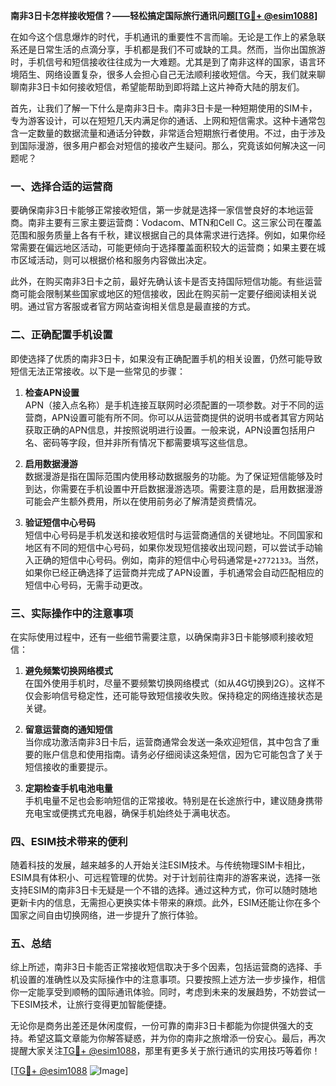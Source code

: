 **南非3日卡怎样接收短信？——轻松搞定国际旅行通讯问题[[TG💪+ @esim1088](https://t.me/s/esim1088)]**

在如今这个信息爆炸的时代，手机通讯的重要性不言而喻。无论是工作上的紧急联系还是日常生活的点滴分享，手机都是我们不可或缺的工具。然而，当你出国旅游时，手机信号和短信接收往往成为一大难题。尤其是到了南非这样的国家，语言环境陌生、网络设置复杂，很多人会担心自己无法顺利接收短信。今天，我们就来聊聊南非3日卡如何接收短信，希望能帮助到即将踏上这片神奇大陆的朋友们。

首先，让我们了解一下什么是南非3日卡。南非3日卡是一种短期使用的SIM卡，专为游客设计，可以在短短几天内满足你的通话、上网和短信需求。这种卡通常包含一定数量的数据流量和通话分钟数，非常适合短期旅行者使用。不过，由于涉及到国际漫游，很多用户都会对短信的接收产生疑问。那么，究竟该如何解决这一问题呢？

### **一、选择合适的运营商**
要确保南非3日卡能够正常接收短信，第一步就是选择一家信誉良好的本地运营商。南非主要有三家主要运营商：Vodacom、MTN和Cell C。这三家公司在覆盖范围和服务质量上各有千秋，建议根据自己的具体需求进行选择。例如，如果你经常需要在偏远地区活动，可能更倾向于选择覆盖面积较大的运营商；如果主要在城市区域活动，则可以根据价格和服务内容做出决定。

此外，在购买南非3日卡之前，最好先确认该卡是否支持国际短信功能。有些运营商可能会限制某些国家或地区的短信接收，因此在购买前一定要仔细阅读相关说明。通过官方客服或者官方网站查询相关信息是最直接的方式。

### **二、正确配置手机设置**
即使选择了优质的南非3日卡，如果没有正确配置手机的相关设置，仍然可能导致短信无法正常接收。以下是一些常见的步骤：

1. **检查APN设置**  
   APN（接入点名称）是手机连接互联网时必须配置的一项参数。对于不同的运营商，APN设置可能有所不同。你可以从运营商提供的说明书或者其官方网站获取正确的APN信息，并按照说明进行设置。一般来说，APN设置包括用户名、密码等字段，但并非所有情况下都需要填写这些信息。

2. **启用数据漫游**  
   数据漫游是指在国际范围内使用移动数据服务的功能。为了保证短信能够及时到达，你需要在手机设置中开启数据漫游选项。需要注意的是，启用数据漫游可能会产生额外费用，所以在使用前务必了解清楚资费情况。

3. **验证短信中心号码**  
   短信中心号码是手机发送和接收短信时与运营商通信的关键地址。不同国家和地区有不同的短信中心号码，如果你发现短信接收出现问题，可以尝试手动输入正确的短信中心号码。例如，南非的短信中心号码通常是`+2772133`。当然，如果你已经正确选择了运营商并完成了APN设置，手机通常会自动匹配相应的短信中心号码，无需手动更改。

### **三、实际操作中的注意事项**
在实际使用过程中，还有一些细节需要注意，以确保南非3日卡能够顺利接收短信：

1. **避免频繁切换网络模式**  
   在国外使用手机时，尽量不要频繁切换网络模式（如从4G切换到2G）。这样不仅会影响信号稳定性，还可能导致短信接收失败。保持稳定的网络连接状态是关键。

2. **留意运营商的通知短信**  
   当你成功激活南非3日卡后，运营商通常会发送一条欢迎短信，其中包含了重要的账户信息和使用指南。请务必仔细阅读这条短信，因为它可能包含了关于短信接收的重要提示。

3. **定期检查手机电池电量**  
   手机电量不足也会影响短信的正常接收。特别是在长途旅行中，建议随身携带充电宝或便携式充电器，确保手机始终处于满电状态。

### **四、ESIM技术带来的便利**
随着科技的发展，越来越多的人开始关注ESIM技术。与传统物理SIM卡相比，ESIM具有体积小、可远程管理的优势。对于计划前往南非的游客来说，选择一张支持ESIM的南非3日卡无疑是一个不错的选择。通过这种方式，你可以随时随地更新卡内的信息，无需担心更换实体卡带来的麻烦。此外，ESIM还能让你在多个国家之间自由切换网络，进一步提升了旅行体验。

### **五、总结**
综上所述，南非3日卡能否正常接收短信取决于多个因素，包括运营商的选择、手机设置的准确性以及实际操作中的注意事项。只要按照上述方法一步步操作，相信你一定能享受到顺畅的国际通讯体验。同时，考虑到未来的发展趋势，不妨尝试一下ESIM技术，让旅行变得更加智能便捷。

无论你是商务出差还是休闲度假，一份可靠的南非3日卡都能为你提供强大的支持。希望这篇文章能为你解答疑惑，并为你的南非之旅增添一份安心。最后，再次提醒大家关注[TG💪+ @esim1088](https://t.me/s/esim1088)，那里有更多关于旅行通讯的实用技巧等着你！

[[TG💪+ @esim1088](https://t.me/s/esim1088) ![Image](https://i.postimg.cc/4NQfJmqS/Snipaste-2025-05-13-00-14-12.png)]